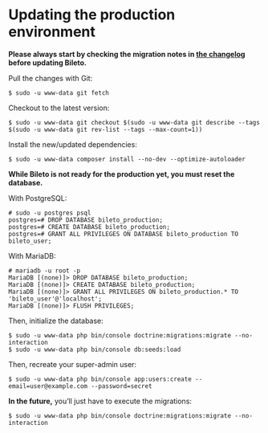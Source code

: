 # Updating the production environment

**Please always start by checking the migration notes in [the changelog](/CHANGELOG.md) before updating Bileto.**

Pull the changes with Git:

```console
$ sudo -u www-data git fetch
```

Checkout to the latest version:

```console
$ sudo -u www-data git checkout $(sudo -u www-data git describe --tags $(sudo -u www-data git rev-list --tags --max-count=1))
```

Install the new/updated dependencies:

```console
$ sudo -u www-data composer install --no-dev --optimize-autoloader
```

**While Bileto is not ready for the production yet, you must reset the database.**

With PostgreSQL:

```command
# sudo -u postgres psql
postgres=# DROP DATABASE bileto_production;
postgres=# CREATE DATABASE bileto_production;
postgres=# GRANT ALL PRIVILEGES ON DATABASE bileto_production TO bileto_user;
```

With MariaDB:

```console
# mariadb -u root -p
MariaDB [(none)]> DROP DATABASE bileto_production;
MariaDB [(none)]> CREATE DATABASE bileto_production;
MariaDB [(none)]> GRANT ALL PRIVILEGES ON bileto_production.* TO 'bileto_user'@'localhost';
MariaDB [(none)]> FLUSH PRIVILEGES;
```

Then, initialize the database:

```console
$ sudo -u www-data php bin/console doctrine:migrations:migrate --no-interaction
$ sudo -u www-data php bin/console db:seeds:load
```

Then, recreate your super-admin user:

```console
$ sudo -u www-data php bin/console app:users:create --email=user@example.com --password=secret
```

**In the future,** you’ll just have to execute the migrations:

```console
$ sudo -u www-data php bin/console doctrine:migrations:migrate --no-interaction
```
